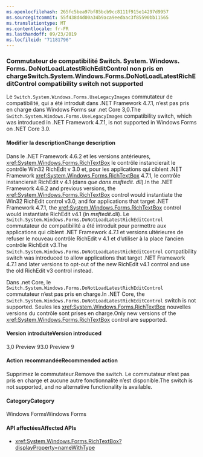 ```yaml
---
ms.openlocfilehash: 265fc5bea97bf85bcb9cc8111f915e14297d9957
ms.sourcegitcommit: 55f438d4d00a34b9aca9eedaac3f85590bb11565
ms.translationtype: MT
ms.contentlocale: fr-FR
ms.lasthandoff: 09/23/2019
ms.locfileid: "71181796"
---
```

### <a name="switchsystemwindowsformsdonotloadlatestricheditcontrol-compatibility-switch-not-supported"></a><span data-ttu-id="77e8e-101">Commutateur de compatibilité Switch. System. Windows. Forms. DoNotLoadLatestRichEditControl non pris en charge</span><span class="sxs-lookup"><span data-stu-id="77e8e-101">Switch.System.Windows.Forms.DoNotLoadLatestRichEditControl compatibility switch not supported</span></span>

<span data-ttu-id="77e8e-102">Le `Switch.System.Windows.Forms.UseLegacyImages` commutateur de compatibilité, qui a été introduit dans .NET Framework 4.7.1, n’est pas pris en charge dans Windows Forms sur .net Core 3,0.</span><span class="sxs-lookup"><span data-stu-id="77e8e-102">The `Switch.System.Windows.Forms.UseLegacyImages` compatibility switch, which was introduced in .NET Framework 4.7.1, is not supported in Windows Forms on .NET Core 3.0.</span></span>

#### <a name="change-description"></a><span data-ttu-id="77e8e-103">Modifier la description</span><span class="sxs-lookup"><span data-stu-id="77e8e-103">Change description</span></span>

<span data-ttu-id="77e8e-104">Dans le .NET Framework 4.6.2 et les versions antérieures, <xref:System.Windows.Forms.RichTextBox> le contrôle instancierait le contrôle Win32 RichEdit v 3.0 et, pour les applications qui ciblent .NET Framework <xref:System.Windows.Forms.RichTextBox> 4.7.1, le contrôle instancierait RichEdit v 4.1 (dans  *que dans msftedit. dll*).</span><span class="sxs-lookup"><span data-stu-id="77e8e-104">In the .NET Framework 4.6.2 and previous versions, the <xref:System.Windows.Forms.RichTextBox> control would instantiate the Win32 RichEdit control v3.0, and for applications that target .NET Framework 4.7.1, the  <xref:System.Windows.Forms.RichTextBox> control would instantiate RichEdit v4.1 (in *msftedit.dll*).</span></span> <span data-ttu-id="77e8e-105">Le `Switch.System.Windows.Forms.DoNotLoadLatestRichEditControl` commutateur de compatibilité a été introduit pour permettre aux applications qui ciblent .NET Framework 4.7.1 et versions ultérieures de refuser le nouveau contrôle RichEdit v 4.1 et d’utiliser à la place l’ancien contrôle RichEdit v3.</span><span class="sxs-lookup"><span data-stu-id="77e8e-105">The `Switch.System.Windows.Forms.DoNotLoadLatestRichEditControl` compatibility switch was introduced to allow applications that target .NET Framework 4.7.1 and later versions to opt-out of the new RichEdit v4.1 control and use the old RichEdit v3 control instead.</span></span>

<span data-ttu-id="77e8e-106">Dans .net Core, le `Switch.System.Windows.Forms.DoNotLoadLatestRichEditControl` commutateur n’est pas pris en charge.</span><span class="sxs-lookup"><span data-stu-id="77e8e-106">In .NET Core, the `Switch.System.Windows.Forms.DoNotLoadLatestRichEditControl` switch is not supported.</span></span> <span data-ttu-id="77e8e-107">Seules les <xref:System.Windows.Forms.RichTextBox> nouvelles versions du contrôle sont prises en charge.</span><span class="sxs-lookup"><span data-stu-id="77e8e-107">Only new versions of the  <xref:System.Windows.Forms.RichTextBox> control are supported.</span></span>

#### <a name="version-introduced"></a><span data-ttu-id="77e8e-108">Version introduite</span><span class="sxs-lookup"><span data-stu-id="77e8e-108">Version introduced</span></span>

<span data-ttu-id="77e8e-109">3,0 Preview 9</span><span class="sxs-lookup"><span data-stu-id="77e8e-109">3.0 Preview 9</span></span>

#### <a name="recommended-action"></a><span data-ttu-id="77e8e-110">Action recommandée</span><span class="sxs-lookup"><span data-stu-id="77e8e-110">Recommended action</span></span>

<span data-ttu-id="77e8e-111">Supprimez le commutateur.</span><span class="sxs-lookup"><span data-stu-id="77e8e-111">Remove the switch.</span></span> <span data-ttu-id="77e8e-112">Le commutateur n’est pas pris en charge et aucune autre fonctionnalité n’est disponible.</span><span class="sxs-lookup"><span data-stu-id="77e8e-112">The switch is not supported, and no alternative functionality is available.</span></span>

#### <a name="category"></a><span data-ttu-id="77e8e-113">Category</span><span class="sxs-lookup"><span data-stu-id="77e8e-113">Category</span></span>

<span data-ttu-id="77e8e-114">Windows Forms</span><span class="sxs-lookup"><span data-stu-id="77e8e-114">Windows Forms</span></span>

#### <a name="affected-apis"></a><span data-ttu-id="77e8e-115">API affectées</span><span class="sxs-lookup"><span data-stu-id="77e8e-115">Affected APIs</span></span>

- <xref:System.Windows.Forms.RichTextBox?displayProperty=nameWithType>

<!-- 

### Affected APIs

-  `T:System.Windows.Forms.RichTextBox` 

-->
